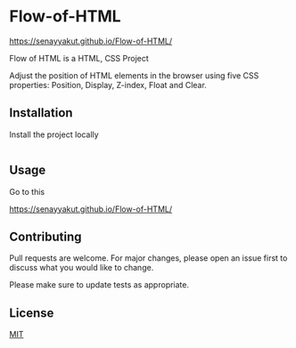 # Flow-of-HTML

https://senayyakut.github.io/Flow-of-HTML/

Flow of HTML is a HTML, CSS Project
 
Adjust the position of HTML elements in the browser using five CSS properties: Position, Display, Z-index, Float and Clear.


## Installation

Install the project locally
```bash

```

## Usage
Go to this  

https://senayyakut.github.io/Flow-of-HTML/

## Contributing
Pull requests are welcome. For major changes, please open an issue first to discuss what you would like to change.

Please make sure to update tests as appropriate.

## License
[MIT](https://choosealicense.com/licenses/mit/)
